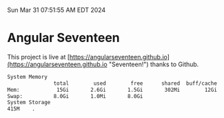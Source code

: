 Sun Mar 31 07:51:55 AM EDT 2024

# Angular Seventeen


This project is live at [https://angularseventeen.github.io](https://angularseventeen.github.io "Seventeen!") thanks to Github.

```bash
System Memory
               total        used        free      shared  buff/cache   available
Mem:            15Gi       2.6Gi       1.5Gi       302Mi        12Gi        12Gi
Swap:          8.0Gi       1.0Mi       8.0Gi
System Storage
415M	.
```
```bash
